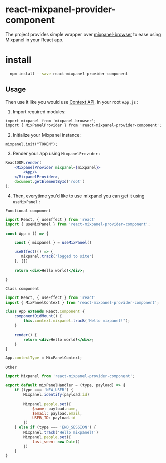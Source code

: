 # react-mixpanel-provider-component

The project provides simple wrapper over [mixpanel-browser](https://github.com/mixpanel/mixpanel-js) to ease using Mixpanel in your React app.

# install

``` bash
  npm install --save react-mixpanel-provider-component
```

## Usage

Then use it like you would use [Context API](https://reactjs.org/docs/context.html). In your root `App.js` :

1. Import required modules:

``` 
import mixpanel from 'mixpanel-browser';
import { MixPanelProvider } from 'react-mixpanel-provider-component';
```

2. Initialize your Mixpanel instance:

``` 
mixpanel.init("TOKEN");
```

3. Render your app using `MixpanelProvider` :

``` jsx
ReactDOM.render(
    <MixpanelProvider mixpanel={mixpanel}>
        <App/>
    </MixpanelProvider>,
    document.getElementById('root')
);
```

4. Then, everytime you'd like to use mixpanel you can get it using `useMixPanel` :

 `Functional component`
```jsx 
import React, { useEffect } from 'react'
import { useMixPanel } from 'react-mixpanel-provider-component'; 

const App = () => {

    const { mixpanel } = useMixPanel()

    useEffect(() => {
       mixpanel.track('logged to site')
    }, [])

    return <div>Hello world!</div>;

}

``` 
 `Class component`
```jsx 
import React, { useEffect } from 'react'
import { MixPanelContext } from 'react-mixpanel-provider-component';

class App extends React.Component {
    componentDidMount() {
        this.context.mixpanel.track('Hello mixpanel!');
    }

    render() {
        return <div>Hello world!</div>;  
    }
}

App.contextType = MixPanelContext;

```

 `Other`

``` js
import Mixpanel from 'react-mixpanel-provider-component';

export default mixPanelHandler = (type, payload) => {
    if (type === 'NEW_USER') {
        Mixpanel.identify(payload.id)

        Mixpanel.people.set({
            $name: payload.name,
            $email: payload.email,
            USER_ID: payload.id
        })
    } else if (type === 'END_SESSION') {
        Mixpanel.track('Hello mixpanel!')
        Mixpanel.people.set({
            last_seen: new Date()
        })
    }
}
```
